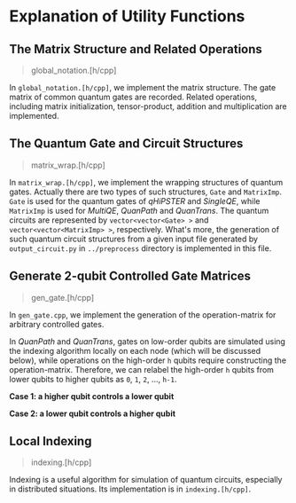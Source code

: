 # Explanation of Utility Functions

## The Matrix Structure and Related Operations

> global_notation.[h/cpp]

In `global_notation.[h/cpp]`, we implement the matrix structure. The gate matrix of common quantum gates are recorded. Related operations, including matrix initialization, tensor-product, addition and multiplication are implemented. 

## The Quantum Gate and Circuit Structures

> matrix_wrap.[h/cpp]

In `matrix_wrap.[h/cpp]`, we implement the wrapping structures of quantum gates. Actually there are two types of such structures, `Gate` and `MatrixImp`. `Gate` is used for the quantum gates of *qHiPSTER* and *SingleQE*, while `MatrixImp` is used for *MultiQE*, *QuanPath* and *QuanTrans*. The quantum circuits are represented by `vector<vector<Gate> >` and `vector<vector<MatrixImp> >`, respectively. What's more, the generation of such quantum circuit structures from a given input file generated by `output_circuit.py` in `../preprocess` directory is implemented in this file. 

## Generate 2-qubit Controlled Gate Matrices

> gen_gate.[h/cpp]

In `gen_gate.cpp`, we implement the generation of the operation-matrix for arbitrary controlled gates. 

In *QuanPath* and *QuanTrans*, gates on low-order qubits are simulated using the indexing algorithm locally on each node (which will be discussed below), while operations on the high-order `h` qubits require constructing the operation-matrix. Therefore, we can relabel the high-order `h` qubits from lower qubits to higher qubits as `0`, `1`, `2`, ..., `h-1`.

**Case 1: a higher qubit controls a lower qubit**


**Case 2: a lower qubit controls a higher qubit**


## Local Indexing

> indexing.[h/cpp]

Indexing is a useful algorithm for simulation of quantum circuits, especially in distributed situations. Its implementation is in `indexing.[h/cpp]`. 
